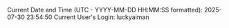 Current Date and Time (UTC - YYYY-MM-DD HH:MM:SS formatted): 2025-07-30 23:54:50
Current User's Login: luckyaiman
